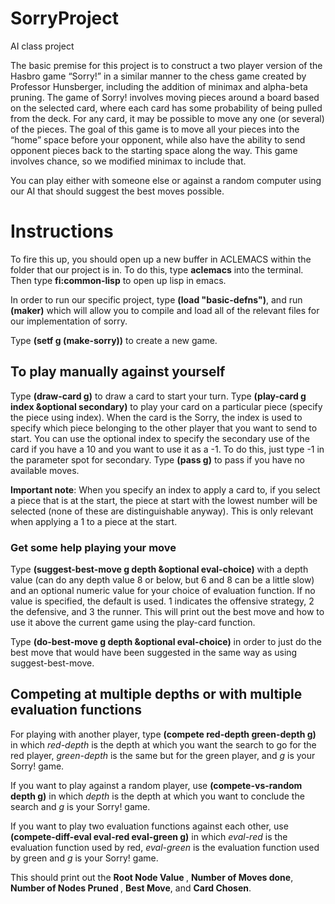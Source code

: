 # SorryProject
AI class project

The basic premise for this project is to construct a two player version of the Hasbro game “Sorry!” 
in a similar manner to the chess game created by Professor Hunsberger, including the addition of minimax 
and alpha-beta pruning. The game of Sorry! involves moving pieces around a board based on the selected
card, where each card has some probability of being pulled from the deck. For any card, it may be possible
to move any one (or several) of the pieces. The goal of this game is to move all your pieces into the 
“home” space before your opponent, while also have the ability to send opponent pieces back to the starting
space along the way. This game involves chance, so we modified minimax to include that.

You can play either with someone else or against a random computer using our AI that should suggest the best
moves possible. 

<h1> Instructions </h1>
<newline>
<newline>
To fire this up, you should open up a new buffer in ACLEMACS within the folder that our project
  is in. To do this, type <b>aclemacs</b> into the terminal. Then type <b>fi:common-lisp</b> to open up lisp in emacs.

In order to run our specific project, type **(load "basic-defns")**, and run **(maker)** which will allow you to compile and load all of the relevant files for our implementation of sorry.

Type **(setf g (make-sorry))** to create a new game.

<h2> To play manually against yourself </h2>

Type **(draw-card g)** to draw a card to start your turn.
Type **(play-card g index &optional secondary)** to play your card on a particular piece (specify the piece using index). 
When the card is the Sorry, the index is used to specify which piece belonging to the other player that you want to send to start.
You can use the optional index to specify the secondary use of the card if you have a 10 and you want to use it as a -1. To do this, just type -1 in the parameter spot for secondary.
Type **(pass g)** to pass if you have no available moves.

**Important note**: When you specify an index to apply a card to, if you select a piece that is at the start, the piece at start with the lowest number will be selected (none of these are distinguishable anyway). This is only relevant when applying a 1 to a piece at the start.

<h3> Get some help playing your move </h3>

Type **(suggest-best-move g depth &optional eval-choice)** with a depth value (can do any depth value 8 or below, but 6 and 8 can be a little slow) and an optional numeric value for your choice of evaluation function. If no value is specified, the default is used. 1 indicates the offensive strategy, 2 the defensive, and 3 the runner. This will print out the best move and how to use it above the current game using the play-card function.

Type **(do-best-move g depth &optional eval-choice)** in order to just do the best move that would have been suggested in the same way as using suggest-best-move.

<h2> Competing at multiple depths or with multiple evaluation functions </h2>

For playing with another player, type **(compete red-depth green-depth g)** in which <i> red-depth </i> is the depth at which
you want the search to go for the red player, <i>green-depth</i> is the same but for the green player, and <i>g</i> is your 
Sorry! game.

If you want to play against a random player, use **(compete-vs-random depth g)** in which <i>depth</i> is the depth at which
you want to conclude the search and <i>g</i> is your Sorry! game. 

If you want to play two evaluation functions against each other, use **(compete-diff-eval eval-red eval-green g)** in which <i>eval-red</i> is the evaluation function used by red, <i>eval-green</i> is the evaluation function used by green and <i>g</i> is your Sorry! game. 


This should print out the <b> Root Node Value </b>, <b>Number of Moves done</b>, <b> Number of Nodes Pruned </b>, 
<b> Best Move</b>, and <b>Card Chosen</b>.
